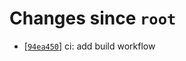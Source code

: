 <!-- since 2021-07-27T22:09:04+01:00 -->
# Changes since `root`

- \[[`94ea450`](https://github.com/nearlySplat/qsh/commit/94ea45085909f7d693aec32c4f218bddb7716e81)\] ci: add build workflow
